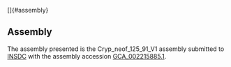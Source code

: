 []{#assembly}

Assembly
--------

The assembly presented is the Cryp\_neof\_125\_91\_V1 assembly submitted
to [INSDC](http://www.insdc.org) with the assembly accession
[GCA\_002215885.1](http://www.ebi.ac.uk/ena/data/view/GCA_002215885.1).
